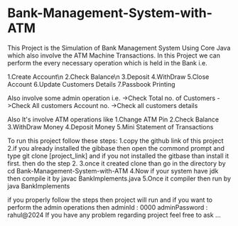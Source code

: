 # Bank-Management-System-with-ATM

This Project is the Simulation of Bank Management System Using Core Java which also involve the ATM Machine Transactions.
In this Project we can perform the every necessary operation which is held in the Bank i.e.

1.Create Account\n
2.Check Balance\n
3.Deposit
4.WithDraw
5.Close Account
6.Update Customers Details
7.Passbook Printing

Also involve some admin operation i.e.
->Check Total no. of Customers
->Check All customers Account no.
->Check all customers details

Also It's involve ATM operations like
1.Change ATM Pin
2.Check Balance
3.WithDraw Money
4.Deposit Money
5.Mini Statement of Transactions

To run this project follow these steps:
1.copy the github link of this project
2.if you already installed the gibbase then open the commond prompt and type 
git clone [project_link]
and if you not installed the gitbase than install it first. then do the step 2.
3.once it created clone than go in the directory by 
cd Bank-Management-System-with-ATM
4.Now if your system have jdk then compile it by
javac BankImplements.java
5.Once it compiler then run by
java BankImplements

if you properly follow the steps then project will run and if you want to perform the admin operations then
adminId : 0000
adminPassword : rahul@2024
If you have any problem regarding project feel free to ask ...

